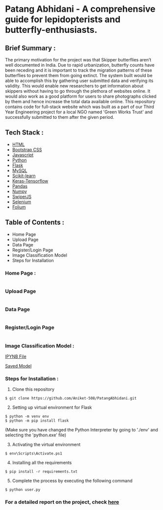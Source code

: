 # Patang Abhidani - A comprehensive guide for lepidopterists and butterfly-enthusiasts.

## Brief Summary :
The primary motivation for the project was that Skipper butterflies aren’t well documented in India. Due to rapid urbanization, butterfly counts have been receding and it is important to track the migration patterns of these butterflies to prevent them from going extinct. The system built would be able to accomplish this by gathering user submitted data and verifying its validity. This would enable new researchers to get information about skippers without having to go through the plethora of websites online. It would also work as a good platform for users to share photographs clicked by them and hence increase the total data available online.
This repository contains code for full-stack website which was built as a part of our Third Year Engineering project for a local NGO named 'Green Works Trust' and successfully submitted to them after the given period.

## Tech Stack :
- [HTML](https://en.wikipedia.org/wiki/HTML)
- [Bootstrap CSS](https://en.wikipedia.org/wiki/Bootstrap_(front-end_framework))
- [Javascript](https://en.wikipedia.org/wiki/JavaScript)
- [Python](https://en.wikipedia.org/wiki/Python_(programming_language))
- [Flask](https://en.wikipedia.org/wiki/Flask_(web_framework))
- [MySQL](https://en.wikipedia.org/wiki/MySQL)
- [Scikit-learn](https://en.wikipedia.org/wiki/Scikit-learn)
- [Keras-Tensorflow](https://en.wikipedia.org/wiki/Keras)
- [Pandas](https://en.wikipedia.org/wiki/Pandas_(software))
- [Numpy](https://en.wikipedia.org/wiki/NumPy)
- [SwiperJS](https://swiperjs.com/swiper-api)
- [Selenium](https://en.wikipedia.org/wiki/Selenium_(software))
- [Folium](https://python-visualization.github.io/folium/)

## Table of Contents :
- Home Page
- Upload Page
- Data Page 
- Register/Login Page
- Image Classification Model
- Steps for Installation

### Home Page :
![]()

### Upload Page
![]()
### Data Page 
![]()
### Register/Login Page
![]()

### Image Classification Model :
[IPYNB File](https://github.com/Aniket-508/PatangAbhidani/blob/main/model/Classification_using_Transfer_learning.ipynb) 

[Saved Model](https://github.com/Aniket-508/PatangAbhidani/blob/main/model/model.h5)  


### Steps for Installation :
1. Clone this repository
```
$ git clone https://github.com/Aniket-508/PatangAbhidani.git
```
2. Setting up virtual environment for Flask
```
$ python -m venv env
$ python -m pip install flask
```     
(Make sure you have changed the Python Interpreter by going to './env' and selecting the 'python.exe' file)

3. Activating the virtual environment
```
$ env\Scripts\Activate.ps1
```
4. Installing all the requirements
```
$ pip install -r requirements.txt
```
5. Complete the process by executing the following command 
```
$ python user.py
```
### For a detailed report on the project, check [here](https://docs.google.com/document/d/1xEumbL4Hbt-EMJ50DFR8WZnEXBHlCUmx_SOB2FV-SV8/edit?usp=sharing)
